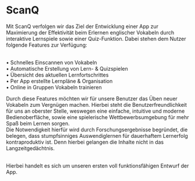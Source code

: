 # ScanQ

Mit ScanQ verfolgen wir das Ziel der Entwicklung einer App zur Maximierung der Effektivität beim Erlernen englischer Vokabeln durch interaktive Lernspiele sowie einer Quiz-Funktion. Dabei stehen dem Nutzer folgende Features zur Verfügung:</br></br>

•	Schnelles Einscannen von Vokabeln</br>
•	Automatische Erstellung von Lern- & Quizspielen</br>
•	Übersicht des aktuellen Lernfortschrittes </br>
•	Per App erstellte Lernpläne & Organisation </br>
•	Online in Gruppen Vokabeln trainieren</br>

Durch diese Features möchten wir für unsere Benutzer das Üben neuer Vokabeln zum Vergnügen machen. Hierbei steht die Benutzerfreundlichkeit für uns an oberster Stelle, weswegen eine einfache, intuitive und moderne Bedienoberfläche, sowie eine spielerische Wettbewerbsumgebung  für mehr Spaß beim Lernen sorgen.</br>
Die Notwendigkeit hierfür wird durch Forschungsergebnisse begründet, die belegen, dass stumpfsinniges Auswendiglernen für dauerhaftem Lernerfolg kontraproduktiv ist. Denn hierbei gelangen die Inhalte nicht in das Langzeitgedächtnis.</br></br>

Hierbei handelt es sich um unseren ersten voll funktionsfähigen Entwurf der App.
